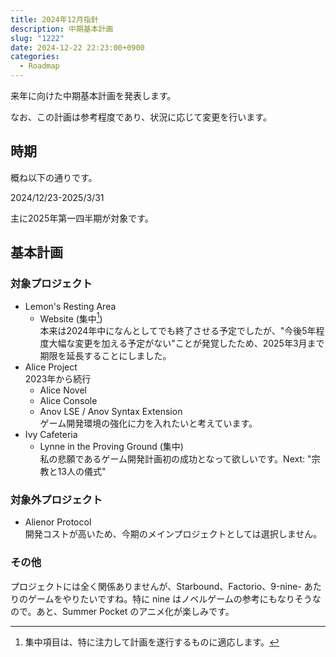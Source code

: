```yaml
---
title: 2024年12月指針
description: 中期基本計画
slug: "1222"
date: 2024-12-22 22:23:00+0900
categories:
  - Roadmap
---
```


来年に向けた中期基本計画を発表します。

なお、この計画は参考程度であり、状況に応じて変更を行います。

## 時期

概ね以下の通りです。

2024/12/23-2025/3/31

主に2025年第一四半期が対象です。

[^1-4]: 四半期の区分は、組織によって異なりますが、現時点の LRA は事業年度を1/1-12/31としている (茶屋計画体制により) ため、1月-3月が Q1となっています。

## 基本計画

### 対象プロジェクト

- Lemon's Resting Area
  - Website (集中[^att])  
  本来は2024年中になんとしてでも終了させる予定でしたが、"今後5年程度大幅な変更を加える予定がない"ことが発覚したため、2025年3月まで期限を延長することにしました。
- Alice Project  
2023年から続行
  - Alice Novel
  - Alice Console
  - Anov LSE / Anov Syntax Extension  
  ゲーム開発環境の強化に力を入れたいと考えています。
- Ivy Cafeteria 
  - Lynne in the Proving Ground (集中)  
  私の悲願であるゲーム開発計画初の成功となって欲しいです。Next: "宗教と13人の儀式"

[^att]: 集中項目は、特に注力して計画を遂行するものに適応します。

### 対象外プロジェクト

- Alienor Protocol  
開発コストが高いため、今期のメインプロジェクトとしては選択しません。

### その他

プロジェクトには全く関係ありませんが、Starbound、Factorio、9-nine- あたりのゲームをやりたいですね。特に nine はノベルゲームの参考にもなりそうなので。あと、Summer Pocket のアニメ化が楽しみです。
